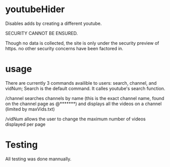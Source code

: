 # youtubeHider
Disables adds by creating a different youtube. 

SECURITY CANNOT BE ENSURED. 

Though no data is collected, the site is only under the security preview of https. no other security concerns have been factored in. 

# usage
There are currently 3 commands availible to users: search, channel, and vidNum;
Search is the default command. It calles youtube's search function. 

/channel searches channels by name (this is the exact channel name, found on the channel page as @*******) and displays all the videos on a channel (limited by maxVids.txt)

/vidNum allows the user to change the maximum number of videos displayed per page

# Testing
All testing was done mannually. 
